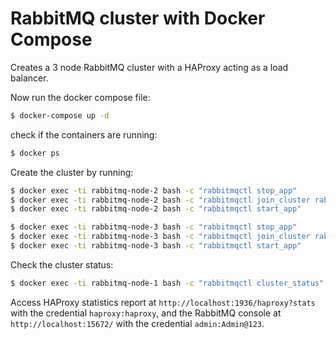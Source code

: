 # RabbitMQ cluster with Docker Compose

Creates a 3 node RabbitMQ cluster with a HAProxy acting as a load balancer.

Now run the docker compose file:

```sh
$ docker-compose up -d
```

check if the containers are running:

```sh
$ docker ps
```

Create the cluster by running:

```sh
$ docker exec -ti rabbitmq-node-2 bash -c "rabbitmqctl stop_app"
$ docker exec -ti rabbitmq-node-2 bash -c "rabbitmqctl join_cluster rabbit@rabbitmq-node-1"
$ docker exec -ti rabbitmq-node-2 bash -c "rabbitmqctl start_app"

$ docker exec -ti rabbitmq-node-3 bash -c "rabbitmqctl stop_app"
$ docker exec -ti rabbitmq-node-3 bash -c "rabbitmqctl join_cluster rabbit@rabbitmq-node-1"
$ docker exec -ti rabbitmq-node-3 bash -c "rabbitmqctl start_app"
```

Check the cluster status:

```sh
$ docker exec -ti rabbitmq-node-1 bash -c "rabbitmqctl cluster_status"
```

Access HAProxy statistics report at `http://localhost:1936/haproxy?stats` with the credential `haproxy:haproxy`, and the RabbitMQ console at `http://localhost:15672/` with the credential `admin:Admin@123`.
